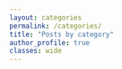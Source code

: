 ```yaml
---
layout: categories
permalink: /categories/
title: "Posts by category"
author_profile: true
classes: wide
---
```

